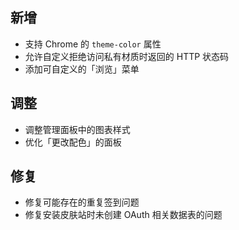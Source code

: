## 新增

- 支持 Chrome 的 `theme-color` 属性
- 允许自定义拒绝访问私有材质时返回的 HTTP 状态码
- 添加可自定义的「浏览」菜单

## 调整

- 调整管理面板中的图表样式
- 优化「更改配色」的面板

## 修复

- 修复可能存在的重复签到问题
- 修复安装皮肤站时未创建 OAuth 相关数据表的问题

